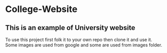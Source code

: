 # College-Website

## This is an example of University website

To use this project first folk it to your own repo then clone it and use it.
Some images are used from google and some are used from images folder.
